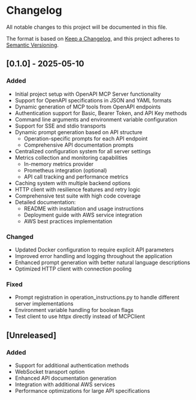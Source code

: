 # Changelog

All notable changes to this project will be documented in this file.

The format is based on [Keep a Changelog](https://keepachangelog.com/en/1.0.0/),
and this project adheres to [Semantic Versioning](https://semver.org/spec/v2.0.0.html).

## [0.1.0] - 2025-05-10

### Added
- Initial project setup with OpenAPI MCP Server functionality
- Support for OpenAPI specifications in JSON and YAML formats
- Dynamic generation of MCP tools from OpenAPI endpoints
- Authentication support for Basic, Bearer Token, and API Key methods
- Command line arguments and environment variable configuration
- Support for SSE and stdio transports
- Dynamic prompt generation based on API structure
  - Operation-specific prompts for each API endpoint
  - Comprehensive API documentation prompts
- Centralized configuration system for all server settings
- Metrics collection and monitoring capabilities
  - In-memory metrics provider
  - Prometheus integration (optional)
  - API call tracking and performance metrics
- Caching system with multiple backend options
- HTTP client with resilience features and retry logic
- Comprehensive test suite with high code coverage
- Detailed documentation:
  - README with installation and usage instructions
  - Deployment guide with AWS service integration
  - AWS best practices implementation

### Changed
- Updated Docker configuration to require explicit API parameters
- Improved error handling and logging throughout the application
- Enhanced prompt generation with better natural language descriptions
- Optimized HTTP client with connection pooling

### Fixed
- Prompt registration in operation_instructions.py to handle different server implementations
- Environment variable handling for boolean flags
- Test client to use httpx directly instead of MCPClient

## [Unreleased]

### Added
- Support for additional authentication methods
- WebSocket transport option
- Enhanced API documentation generation
- Integration with additional AWS services
- Performance optimizations for large API specifications
